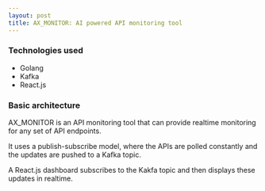 ```yaml
---
layout: post
title: AX_MONITOR: AI powered API monitoring tool
---
```


### Technologies used
- Golang
- Kafka
- React.js

### Basic architecture

AX_MONITOR is an API monitoring tool that can provide realtime monitoring for any set of API endpoints.

It uses a publish-subscribe model, where the APIs are polled constantly and the updates are pushed to a Kafka topic.

A React.js dashboard subscribes to the Kakfa topic and then displays these updates in realtime.